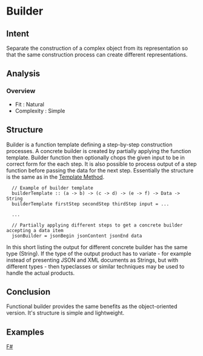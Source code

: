 # Builder


## Intent

Separate the construction of a complex object from its representation so that the same construction process can create different representations. 


## Analysis

### Overview

- Fit : Natural
- Complexity : Simple


## Structure

Builder is a function template defining a step-by-step construction processes. A concrete builder is created by partially applying the function template. Builder function then optionally chops the given input to be in correct form for the each step. It is also possible to process output of a step function before passing the data for the next step. Essentially the structure is the same as in the [Template Method](../template%20method/README.md).

~~~~
  // Example of builder template
  builderTemplate :: (a -> b) -> (c -> d) -> (e -> f) -> Data -> String
  builderTemplate firstStep secondStep thirdStep input = ...
    
  ...

  // Partially applying different steps to get a concrete builder accepting a data item
  jsonBuilder = jsonBegin jsonContent jsonEnd data
~~~~

In this short listing the output for different concrete builder has the same type (String). If the type of the output product has to variate - for example instead of presenting JSON and XML documents as Strings, but with different types - then typeclasses or similar techniques may be used to handle the actual products.


## Conclusion

Functional builder provides the same benefits as the object-oriented version. It's structure is simple and lightweight.


## Examples

[F#](builder.fsx)
